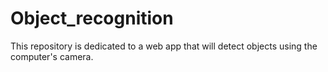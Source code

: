 # Object_recognition
This repository is dedicated to a web app that will detect objects using the computer's camera.
